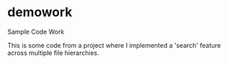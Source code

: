 # demowork
Sample Code Work

This is some code from a project where I implemented a 'search' feature across multiple file hierarchies. 